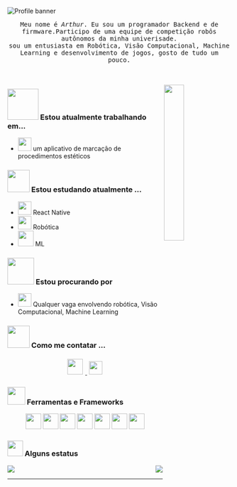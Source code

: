![Profile banner](https://i.imgur.com/VNP2tTx.gif)

<p align="center" >
  <samp>
    Meu nome é <em>Arthur</em>. Eu sou um programador Backend e de firmware.Participo de uma equipe de competição robôs autônomos da minha univerisade.
  <br/>  sou um entusiasta em Robótica, Visão Computacional, Machine Learning e desenvolvimento de jogos, gosto de tudo um pouco.

  </samp>
  <br/>
  <br/>
  <br/>
</p>

<img src="https://media.tenor.com/images/df8c44a1d20ab367fdcb21880985fd33/tenor.gif" align="right"  width="30%"/>

### <img src="https://raw.githubusercontent.com/alexnaiman/alexnaiman/master/resources/PusheenCompute.gif" width="70px" /> Estou atualmente trabalhando em...
- <img src="https://w7.pngwing.com/pngs/81/110/png-transparent-rouge-computer-icons-cosmetics-emoticon-maquillaje-cosmetics-makeup-brush-circular-thumbnail.png" height="30px" />  um aplicativo de marcação de procedimentos estéticos
  
### <img src="https://raw.githubusercontent.com/alexnaiman/alexnaiman/master/resources/Confused_Dog.gif" height="50px" /> Estou estudando atualmente ...
- <img src="https://user-images.githubusercontent.com/25181517/183897015-94a058a6-b86e-4e42-a37f-bf92061753e5.png" width="30px" /> React Native
- <img src="https://c0.klipartz.com/pngpicture/714/660/gratis-png-robotica-robot-robot-automatico-brazo-automatico-robotica-thumbnail.png" height="30px" /> Robótica
- <img src="https://raw.githubusercontent.com/alexnaiman/alexnaiman/master/resources/ml.png" height="35px" /> ML
### <img src="https://raw.githubusercontent.com/alexnaiman/alexnaiman/master/resources/pug_dance.gif" width="60px" /> Estou procurando por
- <img src="https://raw.githubusercontent.com/alexnaiman/alexnaiman/master/resources/open_source.png" height="30px" /> Qualquer vaga envolvendo robótica, Visão Computacional, Machine Learning

  
### <img src="https://raw.githubusercontent.com/alexnaiman/alexnaiman/master/resources/bongocat.gif" width="50px" /> Como me contatar ...
<p align="center">
  <a href="https://www.linkedin.com/in/arthur-neves-775376224/">
    <img src="https://raw.githubusercontent.com/alexnaiman/alexnaiman/master/resources/linkedin.webp" height="35px" style="margin: 5px;" />
  </a>
  <a href="arthurneves0512@gmail.com">
    <img src="https://raw.githubusercontent.com/alexnaiman/alexnaiman/master/resources/gmail.png" height="30px" style="margin: 5px;" />
  </a>
</p>

### <img src="https://raw.githubusercontent.com/alexnaiman/alexnaiman/master/resources/pickaxe.png" width="40px" /> Ferramentas e Frameworks
<p align="center">
      <img src="https://raw.githubusercontent.com/alexnaiman/alexnaiman/master/resources/dev/css3.svg" height="35px" style="vertical-align:top margin:6px 4px" />
        <img src="https://raw.githubusercontent.com/alexnaiman/alexnaiman/master/resources/dev/html.svg" height="35px" style="vertical-align:top margin:6px 4px" />
         <img src="https://raw.githubusercontent.com/alexnaiman/alexnaiman/master/resources/dev/java.svg" height="35px" style="vertical-align:top margin:6px 4px" />
          <img src="https://raw.githubusercontent.com/alexnaiman/alexnaiman/master/resources/dev/js.svg" height="35px" style="vertical-align:top margin:6px 4px" />
             <img src="https://raw.githubusercontent.com/alexnaiman/alexnaiman/master/resources/dev/python.svg" height="35px" style="vertical-align:top margin:6px 4px" />
             <img src="https://raw.githubusercontent.com/alexnaiman/alexnaiman/master/resources/dev/react_native.svg" height="35px" style="vertical-align:top margin:6px 4px"/>
             <img src="https://raw.githubusercontent.com/alexnaiman/alexnaiman/master/resources/dev/visualstudio_code.svg" height="35px" style="vertical-align:top margin:6px 4px"/>
             
             
</p>

### <img src="https://raw.githubusercontent.com/alexnaiman/alexnaiman/master/resources/stats.png" width="35px" /> Alguns estatus


<p align="right">
<img align="left" src="https://github-readme-stats.vercel.app/api?username=ArthurNeves0512&theme=tokyonight&show_icons=true" />

<img  float="right" src="https://github-readme-stats.vercel.app/api/top-langs/?username=ArthurNeves0512&theme=tokyonight&show_icons=true" />

</p>

---
